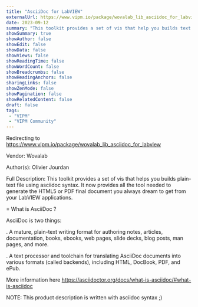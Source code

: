 ```yaml
---
title: "AsciiDoc for LabVIEW"
externalUrl: https://www.vipm.io/package/wovalab_lib_asciidoc_for_labview
date: 2023-09-12
summary: "This toolkit provides a set of vis that help you builds text output using AsciiDoc syntax and render adoc file as PDF or HTML5 files."
showSummary: true
showAuthor: false
showEdit: false
showData: false
showViews: false
showReadingTime: false
showWordCount: false
showBreadcrumbs: false
showHeadingAnchors: false
sharingLinks: false
showZenMode: false
showPagination: false
showRelatedContent: false
draft: false
tags:
 - "VIPM"
 - "VIPM Community"
---
```


Redirecting to https://www.vipm.io/package/wovalab_lib_asciidoc_for_labview

Vendor: Wovalab

Author(s): Olivier Jourdan
 
Full Description:
This toolkit provides a set of vis that helps you builds plain-text file using asciidoc syntax.
It now provides all the tool needed to generate the HTML5 or PDF final document you always dream to get from your LabVIEW applications.


= What is AsciiDoc ?

AsciiDoc is two things:

. A mature, plain-text writing format for authoring notes, articles, documentation, books, ebooks, web pages, slide decks, blog posts, man pages, and more.

. A text processor and toolchain for translating AsciiDoc documents into various formats (called backends), including HTML, DocBook, PDF, and ePub.

More information here https://asciidoctor.org/docs/what-is-asciidoc/#what-is-asciidoc


NOTE: This product description is written with asciidoc syntax ;)